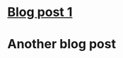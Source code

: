 
<h1><a href="https://liamkeegan1.github.io/another-page">Blog post 1</a></h1>



<h1>Another blog post</h1>

